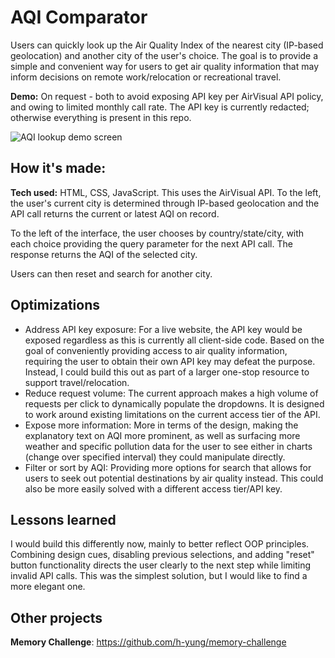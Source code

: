 # AQI Comparator
Users can quickly look up the Air Quality Index of the nearest city (IP-based geolocation) and another city of the user's choice. The goal is to provide a simple and convenient way for users to get air quality information that may inform decisions on remote work/relocation or recreational travel.

**Demo:** On request - both to avoid exposing API key per AirVisual API policy, and owing to limited monthly call rate. The API key is currently redacted; otherwise everything is present in this repo.

![AQI lookup demo screen](https://i.postimg.cc/zD74Ng75/aqi-demoscreen.jpg)

## How it's made:
**Tech used:** HTML, CSS, JavaScript.
This uses the AirVisual API. To the left, the user's current city is determined through IP-based geolocation and the API call returns the current or latest AQI on record. 

To the left of the interface, the user chooses by country/state/city, with each choice providing the query parameter for the next API call. The response returns the AQI of the selected city. 

Users can then reset and search for another city.

## Optimizations
* Address API key exposure: For a live website, the API key would be exposed regardless as this is currently all client-side code. Based on the goal of conveniently providing access to air quality information, requiring the user to obtain their own API key may defeat the purpose. Instead, I could build this out as part of a larger one-stop resource to support travel/relocation.
* Reduce request volume: The current approach makes a high volume of requests per click to dynamically populate the dropdowns. It is designed to work around existing limitations on the current access tier of the API.  
* Expose more information: More in terms of the design, making the explanatory text on AQI more prominent, as well as surfacing more weather and specific pollution data for the user to see either in charts (change over specified interval) they could manipulate directly.
* Filter or sort by AQI: Providing more options for search that allows for users to seek out potential destinations by air quality instead. This could also be more easily solved with a different access tier/API key.

## Lessons learned
I would build this differently now, mainly to better reflect OOP principles. 
Combining design cues, disabling previous selections, and adding "reset" button functionality directs the user clearly to the next step while limiting invalid API calls. This was the simplest solution, but I would like to find a more elegant one.

## Other projects
**Memory Challenge**: https://github.com/h-yung/memory-challenge
